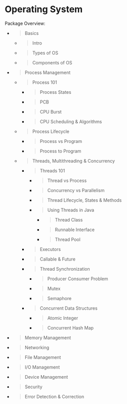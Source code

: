 # Operating System
Package Overview:

- > Basics
    - > Intro
    - > Types of OS
    - > Components of OS
- > Process Management
    - > Process 101
        - > Process States
        - > PCB
        - > CPU Burst
        - > CPU Scheduling & Algorithms
    - > Process Lifecycle
        - > Process vs Program
        - > Process to Program
    - > Threads, Multithreading & Concurrency
        - > Threads 101
            - > Thread vs Process
            - > Concurrency vs Parallelism
            - > Thread Lifecycle, States & Methods
            - > Using Threads in Java
                - > Thread Class
                - > Runnable Interface
                - > Thread Pool
        - > Executors
        - > Callable & Future
        - > Thread Synchronization
            - > Producer Consumer Problem
            - > Mutex
            - > Semaphore
        - > Concurrent Data Structures
            - > Atomic Integer
            - > Concurrent Hash Map
- > Memory Management
- > Networking
- > File Management
- > I/O Management
- > Device Management
- > Security
- > Error Detection & Correction